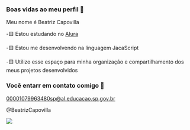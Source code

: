 ### Boas vidas ao meu perfil 💛

Meu nome é Beatriz Capovilla

-🟨 Estou estudando no [Alura](https://www.alura.com.br)

-🟨 Estou me desenvolvendo na linguagem JacaScript

-🟨 Utilizo esse espaço para minha organização e compartilhamento dos meus projetos desenvolvidos

### Você entarr em contato comigo 💛

00001079963480sp@al.educacao.sp.gov.br

@BeatrizCapovilla

![](https://media.tenor.com/O3MAVAjJRDAAAAAi/weightlifting-baby-heavy.gif)
